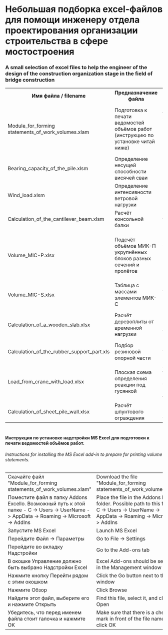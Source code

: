 # Небольшая подборка excel-файлов для помощи инженеру отдела проектирования организации строительства в сфере мостостроения
### A small selection of excel files to help the engineer of the design of the construction organization stage in the field of bridge construction


<table>
    <tr>
      	<th>Имя файла / filename</th>
        <th>Предназначение файла</th>
        <th>Purpose of the file</th>
    </tr>
    <tr>
        <td>Module_for_forming statements_of_work_volumes.xlam</td>
      	<td>Подготовка к печати ведомостей объёмов работ (инструкцию по установке читай ниже)</td>
        <td>Preparation for printing of work volume statements (read the installation instructions below)</td>
    </tr>
    <tr>
        <td>Bearing_capacity_of_the_pile.xlsm</td>
      	<td>Определение несущей способности висячей сваи</td>
        <td>Determination of the bearing capacity of a hanging pile</td>
    </tr>
  	<tr>
        <td>Wind_load.xlsm</td>
      	<td>Определение интенсивности ветровой нагрузки</td>
        <td>Determination of wind load intensity</td>
    </tr>
  	<tr>
        <td>Calculation_of_the_cantilever_beam.xlsm</td>
      	<td>Расчёт консольной балки</td>
        <td>Calculation of the cantilever beam</td>
    </tr>
  	<tr>
        <td>Volume_MIC-P.xlsx</td>
      	<td>Подсчёт объёмов МИК-П укрупнённых блоков разных сечений и пролётов</td>
        <td>Calculation of MIC-P volumes of enlarged blocks of different sections and spans</td>
    </tr>
  	<tr>
        <td>Volume_MIC-S.xlsx</td>
      	<td>Таблица с массами элементов МИК-С</td>
        <td>A table with the masses of MIC-S elements</td>
    </tr>
  	<tr>
        <td>Calculation_of_a_wooden_slab.xlsx</td>
      	<td>Расчёт деревоплиты от временной нагрузки</td>
        <td>Calculation of a wooden slab from a temporary load</td>
    </tr>
  	<tr>
        <td>Calculation_of_the_rubber_support_part.xls</td>
      	<td>Подбор резиновой опорной части</td>
        <td>Selection of the rubber support part</td>
    </tr>
  	<tr>
        <td>Load_from_crane_with_load.xlsx</td>
      	<td>Плоская схема определения реакции под гусянкой</td>
        <td>A flat circuit for determining the reaction under the track</td>
    </tr>
  	<tr>
        <td>Calculation_of_sheet_pile_wall.xlsx</td>
      	<td>Расчёт шпунтового ограждения</td>
        <td>Calculation of sheet pile fencing</td>
    </tr>
</table>

#
#### Инструкция по установке надстройки MS Excel для подготовки к печати ведомостей объёмов работ.
###### Instructions for installing the MS Excel add-in to prepare for printing volume statements.

<table>
  	<tr>
        <td>Скачайте файл "Module_for_forming statements_of_work_volumes.xlam"</td>
      	<td>Download the file "Module_for_forming statements_of_work_volumes.xlam"</td>
    </tr>
  	<tr>
        <td>Поместите файл в папку Addons Excello. Возможный путь к этой папке - C -> Users -> UserName -> AppData -> Roaming -> Microsoft -> AddIns</td>
      	<td>Place the file in the Addons Excello folder. Possible path to this folder - C -> Users -> UserName -> AppData -> Roaming -> Microsoft -> AddIns</td>
    </tr>
    <tr>
        <td>Запустите MS Excel</td>
      	<td>Launch MS Excel</td>
    </tr>
    <tr>
        <td>Перейдите Файл -> Параметры</td>
      	<td>Go to File -> Settings</td>
    </tr>
  	<tr>
        <td>Перейдите во вкладку Надстройки</td>
      	<td>Go to the Add-ons tab</td>
    </tr>
  	<tr>
        <td>В окошке Управление должно быть выбрано Надстройки Excel</td>
      	<td>Excel Add-ons should be selected in the Management window</td>
    </tr>
  	<tr>
        <td>Нажмите кнопку Перейти рядом с этим окошком</td>
      	<td>Click the Go button next to this window</td>
    </tr>
  	<tr>
        <td>Нажмите Обзор</td>
      	<td>Click Browse</td>
    </tr>
  	<tr>
        <td>Найдите этот файл, выберите его и нажмите Открыть</td>
      	<td>Find this file, select it, and click Open</td>
    </tr>
  	<tr>
        <td>Убедитесь, что перед именем файла стоит галочка и нажмите OK</td>
      	<td>Make sure that there is a check mark in front of the file name and click OK</td>
    </tr>
</table>
